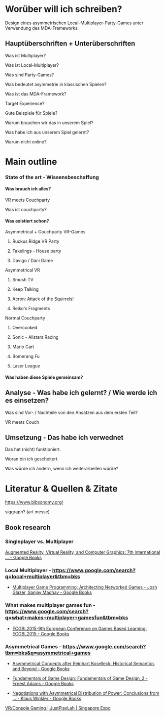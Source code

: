 # Worüber will ich schreiben?

Design eines asymmetrischen Local-Multiplayer-Party-Games unter Verwendung des MDA-Frameworks.

## Hauptüberschriften + Unterüberschriften

Was ist Multiplayer?

Was ist Local-Multiplayer?

Was sind Party-Games?

Was bedeutet asymmetrie in klassischen Spielen?

Was ist das MDA-Framework?

Target Experience?

Gute Beispiele für Spiele?

Warum brauchen wir das in unserem Spiel?

Was habe ich aus unserem Spiel gelernt?

Warum nicht online?

# Main outline

### State of the art - Wissensbeschaffung

#### Was brauch ich alles?

VR meets Couchparty

Was ist couchparty?

#### Was existiert schon?

Asymmetrical + Couchparty VR-Games

1. Ruckus Ridge VR Party

2. Takelings - House party

3. Davigo / Dani Game

Asymmetrical VR

1. Smush TV

2. Keep Talking

3. Acron: Attack of the Squirrels!

4. Reiko's Fragments

Normal Couchparty

1. Overcooked

2. Sonic - Allstars Racing

3. Mario Cart

4. Bomerang Fu

5. Laser League

#### Was haben diese Spiele gemeinsam?

## Analyse - Was habe ich gelernt? / Wie werde ich es einsetzen?

Was sind Vor- / Nachteile von den Ansätzen aus dem ersten Teil?

VR meets Couch

## Umsetzung - Das habe ich verwednet

Das hat (nicht) funktioniert.

Woran bin ich gescheitert.

Was würde ich ändern, wenn ich weiterarbeiten würde?

# Literatur & Quellen & Zitate

https://www.bibsonomy.org/

siggraph? (art messe)

## Book research

### Singleplayer vs. Multiplayer

[Augmented Reality, Virtual Reality, and Computer Graphics: 7th International ... - Google Books](https://books.google.at/books?id=kCX6DwAAQBAJ&pg=PA32&dq=asymmetrical+virtual+reality&hl=de&sa=X&ved=2ahUKEwjB086Kgcn6AhWT_rsIHZT6AJcQ6AF6BAgHEAI#v=onepage&q=asymmetrical%20virtual%20reality&f=false)

### Local Multiplayer - https://www.google.com/search?q=local+multiplayer&tbm=bks

- [Multiplayer Game Programming: Architecting Networked Games - Josh Glazer, Sanjay Madhav - Google Books](https://books.google.at/books?id=RKT-CgAAQBAJ&pg=PT25&dq=local+multiplayer&hl=de&sa=X&ved=2ahUKEwi8lYqdgMn6AhVOhf0HHQb5DZUQ6AF6BAgHEAI)

### What makes multiplayer games fun - https://www.google.com/search?q=what+makes+multiplayer+gamesfun&tbm=bks

- [ECGBL2015-9th European Conference on Games Based Learning: ECGBL2015 - Google Books](https://books.google.at/books?id=XQloCwAAQBAJ&pg=PA698&dq=what+makes+multiplayer+gamesfun&hl=de&sa=X&ved=2ahUKEwitmMbHgMn6AhXb7bsIHWOLDRwQ6AF6BAgIEAI)

### Asymmetrical Games - https://www.google.com/search?tbm=bks&q=asymmetrical+games

- [Asymmetrical Concepts after Reinhart Koselleck: Historical Semantics and Beyond - Google Books](https://books.google.at/books?id=qY7JBAAAQBAJ&pg=PA34&dq=asymmetrical+games&hl=de&sa=X&ved=2ahUKEwjo7rDU_8j6AhWwhv0HHR00AccQ6AF6BAgKEAI)

- [Fundamentals of Game Design: Fundamentals of Game Design_2 - Ernest Adams - Google Books](https://books.google.at/books?id=-BCrex2U1XMC&pg=PA334&dq=asymmetrical+games&hl=de&sa=X&ved=2ahUKEwjo7rDU_8j6AhWwhv0HHR00AccQ6AF6BAgJEAI)

- [Negotiations with Asymmetrical Distribution of Power: Conclusions from ... - Klaus Winkler - Google Books](https://books.google.at/books?id=iO3xP5Lq9l4C&pg=PA61&dq=asymmetrical+games&hl=de&sa=X&ved=2ahUKEwjo7rDU_8j6AhWwhv0HHR00AccQ6AF6BAgIEAI)



[VR/Console Gaming | JustPlayLah | Singapore Expo](https://m.facebook.com/story.php?story_fbid=170576774999903&id=101501701988602&eav=AfZQEDmCOJSXI9fg2GsBAtvvIltdiydKmDF-B-Gask10Y8XxSUDXY8BFUvWm6P_oIbM&paipv=0&_rdr)
